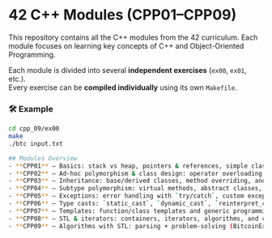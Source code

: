 # 42 C++ Modules (CPP01–CPP09)

This repository contains all the C++ modules from the 42 curriculum.
Each module focuses on learning key concepts of C++ and Object-Oriented Programming.

Each module is divided into several **independent exercises** (`ex00`, `ex01`, etc.).  
Every exercise can be **compiled individually** using its own `Makefile`.

### 🛠️ Example
```bash
cd cpp_09/ex00
make
./btc input.txt

## Modules Overview
- **CPP01** — Basics: stack vs heap, pointers & references, simple classes, and file I/O.
- **CPP02** — Ad-hoc polymorphism & class design: operator overloading and Orthodox Canonical Form (Rule of Three).
- **CPP03** — Inheritance: base/derived classes, method overriding, and proper ctor/dtor chains.
- **CPP04** — Subtype polymorphism: virtual methods, abstract classes, interfaces, and deep copies.
- **CPP05** — Exceptions: error handling with `try/catch`, custom exceptions, and RAII mindset.
- **CPP06** — Type casts: `static_cast`, `dynamic_cast`, `reinterpret_cast`, `const_cast`, and safe downcasting.
- **CPP07** — Templates: function/class templates and generic programming basics.
- **CPP08** — STL & iterators: containers, iterators, algorithms, and custom iterable types.
- **CPP09** — Algorithms with STL: parsing + problem-solving (BitcoinExchange, RPN, PmergeMe).

